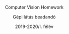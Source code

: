 <p style="text-align: center;">Computer Vision Homework</p>
<p style="text-align: center;">Gépi látás beadandó</p>
<p style="text-align: center;">2019-2020/I. félév</p>